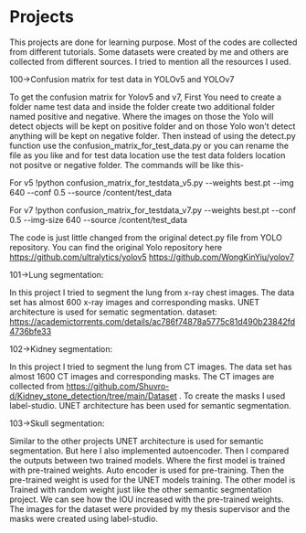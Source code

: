 # Projects

This projects are done for learning purpose. Most of the codes are collected from different tutorials. Some datasets were created by me and others are collected from different sources. I tried to mention all the resources I used. 


100->Confusion matrix for test data in YOLOv5 and YOLOv7

To get the confusion matrix for Yolov5 and v7, First You need to create a folder name test data and inside the folder create two additional folder named positive and negative. Where the images on those the Yolo will detect objects will be kept on positive folder and on those Yolo won't detect anything will be kept on negative folder.
Then instead of using the detect.py function use the confusion_matrix_for_test_data.py or you can rename the file as you like and for test data location use the test data folders location not positve or negative folder. The commands will be like this-

For v5
!python confusion_matrix_for_testdata_v5.py --weights best.pt  --img 640 --conf 0.5 --source  /content/test_data

For v7 
!python confusion_matrix_for_testdata_v7.py --weights  best.pt  --conf 0.5  --img-size 640 --source /content/test_data

The code is just little changed from the original detect.py file from YOLO repository. You can find the original Yolo repository here
https://github.com/ultralytics/yolov5
https://github.com/WongKinYiu/yolov7








101->Lung segmentation: 

In this project I tried to segment the lung from x-ray chest images. The data set has almost 600 x-ray images  and corresponding masks. UNET architecture is used for sematic segmentation. dataset: https://academictorrents.com/details/ac786f74878a5775c81d490b23842fd4736bfe33








102->Kidney segmentation:

In this project I tried to segment the lung from CT images. The data set has almost 1600 CT images  and corresponding masks. The CT images are collected from https://github.com/Shuvro-d/Kidney_stone_detection/tree/main/Dataset  . To create the masks I used label-studio. UNET architecture has been used for semantic segmentation.








103->Skull segmentation:

Similar to the other projects UNET architecture is used for semantic segmentation. But here I also implemented autoencoder. Then I compared the outputs between two trained models. Where the first model is trained with pre-trained weights. Auto encoder is used for pre-training. Then the pre-trained weight is used for the UNET models training. The other model is Trained with random weight just like the other semantic segmentation project. We can see how the IOU increased with the pre-trained weights.
The images for the dataset were provided by my thesis supervisor and the masks were created using label-studio. 
